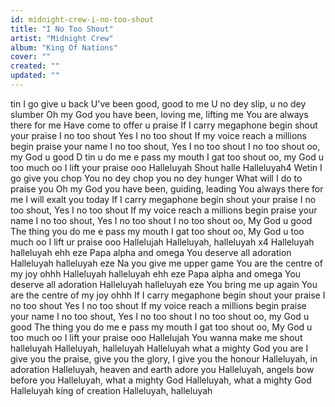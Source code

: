 ```yaml
---
id: midnight-crew-i-no-too-shout
title: "I No Too Shout"
artist: "Midnight Crew"
album: "King Of Nations"
cover: ""
created: ""
updated: ""
---
```


tin I go give u back
U've been good, good to me
U no dey slip, u no dey slumber
Oh my God you have been, loving me, lifting me
You are always there for me
Have come to offer u praise
If I carry megaphone begin shout your praise
I no too shout Yes I no too shout
If my voice reach a millions begin praise your name
I no too shout, Yes I no too shout
I no too shout oo, my God u good
D tin u do me e pass my mouth
I gat too shout oo, my God u too much oo
I lift your praise ooo Halleluyah
Shout halle Halleluyah4
Wetin I go give you chop
You no dey chop you no dey hunger
What will I do to praise you
Oh my God you have been, guiding, leading
You always there for me
I will exalt you today
If I carry megaphone begin shout your praise
I no too shout, Yes I no too shout
If my voice reach a millions begin praise your name
I no too shout, Yes I no too shout
I no too shout oo, My God u good
The thing you do me e pass my mouth
I gat too shout oo, My God u too much oo
I lift ur praise ooo Hallelujah
Halleluyah, halleluyah x4
Halleluyah halleluyah ehh eze
Papa alpha and omega
You deserve all adoration
Halleluyah halleluyah eze
Na you give me upper game
You are the centre of my joy ohhh
Halleluyah halleluyah ehh eze
Papa alpha and omega
You deserve all adoration
Halleluyah halleluyah eze
You bring me up again
You are the centre of my joy ohhh
If I carry megaphone begin shout your praise
I no too shout Yes I no too shout
If my voice reach a millions begin praise your name
I no too shout, Yes I no too shout
I no too shout oo, my God u good
The thing you do me e pass my mouth
I gat too shout oo, My God u too much oo
I lift your praise ooo Hallelujah
You wanna make me shout halleluyah
Halleluyah, halleluyah
Halleluyah what a mighty God you are
I give you the praise, give you the glory, I give you the honour
Halleluyah, in adoration
Halleluyah, heaven and earth adore you
Halleluyah, angels bow before you
Halleluyah, what a mighty God
Halleluyah, what a mighty God
Halleluyah king of creation
Halleluyah, halleluyah